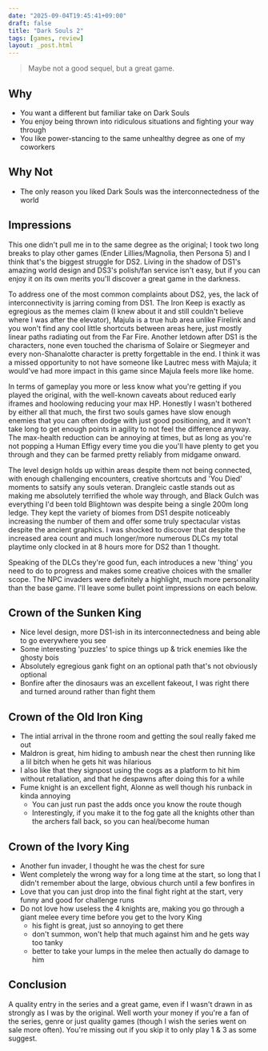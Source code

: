```yaml
---
date: "2025-09-04T19:45:41+09:00"
draft: false
title: "Dark Souls 2"
tags: [games, review]
layout: _post.html
---
```


> Maybe not a good sequel, but a great game.

## Why

- You want a different but familiar take on Dark Souls
- You enjoy being thrown into ridiculous situations and fighting your way through
- You like power-stancing to the same unhealthy degree as one of my coworkers

## Why Not

- The only reason you liked Dark Souls was the interconnectedness of the world

## Impressions

This one didn't pull me in to the same degree as the original; I took two long breaks to play other games (Ender Lillies/Magnolia, then Persona 5) and I think that's the biggest struggle for DS2. Living in the shadow of DS1's amazing world design and DS3's polish/fan service isn't easy, but if you can enjoy it on its own merits you'll discover a great game in the darkness.

To address one of the most common complaints about DS2, yes, the lack of interconnectivity is jarring coming from DS1. The Iron Keep is exactly as egregious as the memes claim (I knew about it and still couldn't believe where I was after the elevator), Majula is a true hub area unlike Firelink and you won't find any cool little shortcuts between areas here, just mostly linear paths radiating out from the Far Fire. Another letdown after DS1 is the characters, none even touched the charisma of Solaire or Siegmeyer and every non-Shanalotte character is pretty forgettable in the end. I think it was a missed opportunity to not have someone like Lautrec mess with Majula; it would've had more impact in this game since Majula feels more like home.

In terms of gameplay you more or less know what you're getting if you played the original, with the well-known caveats about reduced early iframes and hoolowing reducing your max HP. Honestly I wasn't bothered by either all that much, the first two souls games have slow enough enemies that you can often dodge with just good positioning, and it won't take long to get enough points in agility to not feel the difference anyway. The max-health reduction can be annoying at times, but as long as you're not popping a Human Effigy every time you die you'll have plenty to get you through and they can be farmed pretty reliably from midgame onward.

The level design holds up within areas despite them not being connected, with enough challenging encounters, creative shortcuts and 'You Died' moments to satsify any souls veteran. Drangleic castle stands out as making me absolutely terrified the whole way through, and Black Gulch was everything I'd been told Blightown was despite being a single 200m long ledge. They kept the variety of biomes from DS1 despite noticeably increasing the number of them and offer some truly spectacular vistas despite the ancient graphics. I was shocked to discover that despite the increased area count and much longer/more numerous DLCs my total playtime only clocked in at 8 hours more for DS2 than 1 thought.

Speaking of the DLCs they're good fun, each introduces a new 'thing' you need to do to progress and makes some creative choices with the smaller scope. The NPC invaders were definitely a highlight, much more personality than the base game. I'll leave some bullet point impressions on each below.

## Crown of the Sunken King

- Nice level design, more DS1-ish in its interconnectedness and being able to go everywhere you see
- Some interesting 'puzzles' to spice things up & trick enemies like the ghosty bois
- Absolutely egregious gank fight on an optional path that's not obviously optional
- Bonfire after the dinosaurs was an excellent fakeout, I was right there and turned around rather than fight them

## Crown of the Old Iron King

- The intial arrival in the throne room and getting the soul really faked me out
- Maldron is great, him hiding to ambush near the chest then running like a lil bitch when he gets hit was hilarious
- I also like that they signpost using the cogs as a platform to hit him without retaliation, and that he despawns after doing this for a while
- Fume knight is an excellent fight, Alonne as well though his runback in kinda annoying
  - You can just run past the adds once you know the route though
  - Interestingly, if you make it to the fog gate all the knights other than the archers fall back, so you can heal/become human

## Crown of the Ivory King

- Another fun invader, I thought he was the chest for sure
- Went completely the wrong way for a long time at the start, so long that I didn't remember about the large, obvious church until a few bonfires in
- Love that you can just drop into the final fight right at the start, very funny and good for challenge runs
- Do not love how useless the 4 knights are, making you go through a giant melee every time before you get to the Ivory King
  - his fight is great, just so annoying to get there
  - don't summon, won't help that much against him and he gets way too tanky
  - better to take your lumps in the melee then actually do damage to him

## Conclusion

A quality entry in the series and a great game, even if I wasn't drawn in as strongly as I was by the original. Well worth your money if you're a fan of the series, genre or just quality games (though I wish the series went on sale more often). You're missing out if you skip it to only play 1 & 3 as some suggest.
